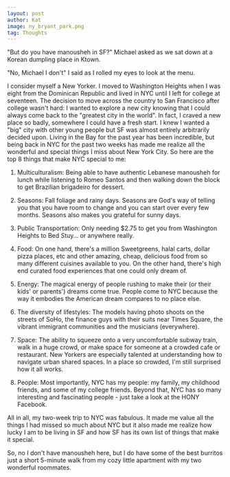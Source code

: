 ```yaml
---
layout: post
author: Kat
image: ny_bryant_park.png
tag: Thoughts
---
```

"But do you have manousheh in SF?" Michael asked as we sat down at a Korean dumpling place in Ktown.

"No, Michael I don't" I said as I rolled my eyes to look at the menu.

I consider myself a New Yorker. I moved to Washington Heights when I was eight from the Dominican Republic and lived in NYC until I left for college at seventeen. The decision to move across the country to San Francisco after college wasn't hard: I wanted to explore a new city knowing that I could always come back to the "greatest city in the world". In fact, I craved a new place so badly, somewhere I could have a fresh start. I knew I wanted a "big" city with other young people but SF was almost entirely arbitrarily decided upon. Living in the Bay for the past year has been incredible, but being back in NYC for the past two weeks has made me realize all the wonderful and special things I miss about New York City. So here are the top 8 things that make NYC special to me:

1. Multiculturalism: Being able to have authentic Lebanese manousheh for lunch while listening to Romeo Santos and then walking down the block to get Brazilian brigadeiro for dessert.

2. Seasons: Fall foliage and rainy days. Seasons are God's way of telling you that you have room to change and you can start over every few months. Seasons also makes you grateful for sunny days.

3. Public Transportation: Only needing $2.75 to get you from Washington Heights to Bed Stuy… or anywhere really. 

4. Food: On one hand, there's a million Sweetgreens, halal carts, dollar pizza places, etc and other amazing, cheap, delicious food from so many different cuisines available to you. On the other hand, there's high end curated food experiences that one could only dream of.

5. Energy: The magical energy of people rushing to make their (or their kids' or parents') dreams come true. People come to NYC because the way it embodies the American dream compares to no place else.

6. The diversity of lifestyles: The models having photo shoots on the streets of SoHo, the finance guys with their suits near Times Square, the vibrant immigrant communities and the musicians (everywhere). 

7. Space: The ability to squeeze onto a very uncomfortable subway train, walk in a huge crowd, or make space for someone at a crowded cafe or restaurant. New Yorkers are especially talented at understanding how to navigate urban shared spaces. In a place so crowded, I'm still surprised how it all works.

8. People: Most importantly, NYC has my people: my family, my childhood friends, and some of my college friends. Beyond that, NYC has so many interesting and fascinating people - just take a look at the HONY Facebook.

All in all, my two-week trip to NYC was fabulous. It made me value all the things I had missed so much about NYC but it also made me realize how lucky I am to be living in SF and how SF has its own list of things that make it special.

So, no I don't have manousheh here, but I do have some of the best burritos just a short 5-minute walk from my cozy little apartment with my two wonderful roommates.